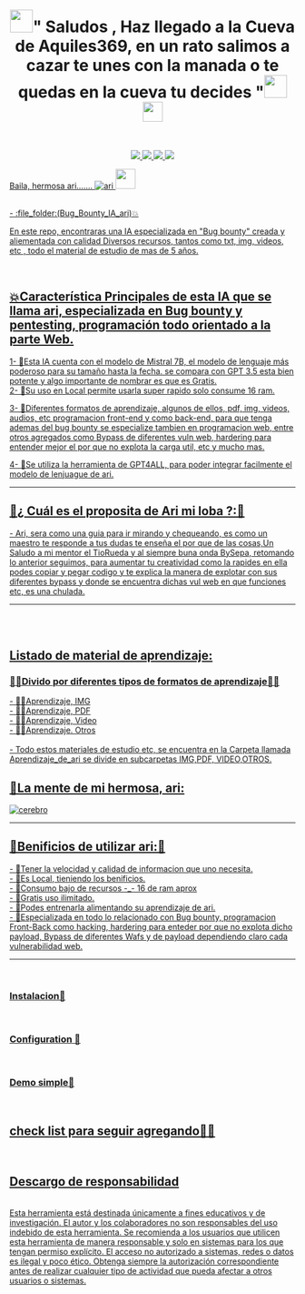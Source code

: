 <h1 align="center"><img height="40" src="https://github.com/7oSkaaa/7oSkaaa/blob/main/Images/about_me.gif?raw=true">" Saludos , Haz llegado a la Cueva de Aquiles369, en un rato salimos a cazar te unes con la manada o te quedas en la cueva tu decides "<img height="40" src="https://github.com/7oSkaaa/7oSkaaa/blob/main/Images/about_me.gif?raw=true"><img height="35" src="https://user-images.githubusercontent.com/73097560/115834477-dbab4500-a447-11eb-908a-139a6edaec5c.gif">
</h1></h1></p>
<br>

<p align="center" dir="auto">
  <a href="https://github.com/robotshell/magicRecon/releases">
    <img src="https://camo.githubusercontent.com/da105b189e3c70fe16e58f109175a163e6eb05364b320932e87e665d0efe3062/68747470733a2f2f696d672e736869656c64732e696f2f6769746875622f762f72656c656173652f726f626f747368656c6c2f6d616769637265636f6e3f696e636c7564655f70726572656c6561736573" data-canonical-src="https://img.shields.io/github/v/release/robotshell/magicrecon?include_prereleases" style="max-width: 100%;">
  </a>
  <a href="https://www.gnu.org/licenses/gpl-3.0.en.html" rel="nofollow">
    <img src="https://camo.githubusercontent.com/94fde40c724c45d6111b700ca9d643c99bfe94989cbefbb963ed062b74e41db5/68747470733a2f2f696d672e736869656c64732e696f2f6769746875622f6c6963656e73652f726f626f747368656c6c2f6d616769637265636f6e" data-canonical-src="https://github.com/Aquiles369/Bug_Bounty_IA_ari" style="max-width: 100%;">
  </a>
  <a href="https://github.com/robotshell/magicRecon/commits/master">
    <img src="https://camo.githubusercontent.com/9e551cd6871945d3e3e943bd5c6577dde53840fb48eb941ae69f506f67a6ba76/68747470733a2f2f696d672e736869656c64732e696f2f6769746875622f6c6173742d636f6d6d69742f726f626f747368656c6c2f6d616769637265636f6e" data-canonical-src="https://img.shields.io/github/last-commit/robotshell/magicrecon" style="max-width: 100%;">
  </a>
  <a href="https://github.com/Aquiles369/Bug_Bounty_IA_ari/commits/">
    <img src="https://camo.githubusercontent.com/88ac1e4cd08a94b67ccaf973a723e1d9c6b024924273a6f14ee15cbf5de6c92d/68747470733a2f2f696d672e736869656c64732e696f2f6769746875622f6c616e6775616765732f636f64652d73697a652f726f626f747368656c6c2f6d616769637265636f6e" data-canonical-src="https://img.shields.io/github/languages/code-size/robotshell/magicrecon" style="max-width: 100%;">
</p>


Baila, hermosa ari....... ![ari](https://github.com/user-attachments/assets/07940d38-e571-480f-92f3-4915f6b919d0) 
<img height="35" src="https://user-images.githubusercontent.com/73097560/115834477-dbab4500-a447-11eb-908a-139a6edaec5c.gif">

<br>
- :file_folder:(Bug_Bounty_IA_ari)💥
<p>  
En este repo, encontraras una IA especializada en "Bug bounty" creada y aliementada con calidad Diversos  recursos, tantos como txt, img, videos, etc , todo el material de estudio de mas de 5 años.<br></p>  
<br>
<h2> 💥Característica Principales de esta IA que se llama ari, especializada en Bug bounty y pentesting, programación todo orientado a la parte Web.</h2>
 1- 🙊Esta IA cuenta con el modelo de Mistral 7B, el modelo de lenguaje más poderoso para su tamaño hasta la fecha. se compara con GPT 3.5 esta bien potente y algo importante de nombrar es que es Gratis.<br

 2- 🙊Su uso en Local permite usarla super rapido solo consume 16 ram.<br>

 3- 🙊Diferentes formatos de aprendizaje, algunos de ellos, pdf, img, videos, audios, etc programacion front-end y como back-end, para que tenga ademas del bug bounty se especialize tambien en programacion web, entre otros agregados como Bypass de diferentes vuln web, hardering para entender mejor el por que no explota la carga util, etc y mucho mas.<br>

4- 🙊Se utiliza la herramienta de GPT4ALL, para poder integrar facilmente el modelo de lenjuague de ari.
<br>
<hr> 
<h2>👀¿ Cuál es el proposita de Ari mi loba ?:👀</h2> 
- Ari, sera como una guia para ir mirando y chequeando, es como un maestro te responde a tus dudas te enseña el por que de las cosas,Un Saludo a mi mentor el TioRueda y al siempre buna onda BySepa, retomando lo anterior seguimos,  para aumentar tu creatividad como la rapides en ella podes copiar y pegar codigo y te explica la manera de explotar con sus diferentes bypass y donde se encuentra dichas vul web en que funciones etc, es una chulada. 

<hr> 

<br>



 <br>

<h2> Listado de material de aprendizaje: </h2>

<h3> 🧙‍♂Divido por diferentes tipos de formatos de aprendizaje🧙‍♂</h3>
- 🧙‍♂️Aprendizaje, IMG<br>
- 🧙‍♂️Aprendizaje, PDF<br>
- 🧙‍♂️Aprendizaje, Video<br>
- 🧙‍♂️Aprendizaje. Otros<br>
  <br>
- Todo estos materiales de estudio etc, se encuentra en la Carpeta llamada Aprendizaje_de_ari se divide en subcarpetas IMG,PDF, VIDEO,OTROS.
<h2>🤖La mente de mi hermosa, ari: </h2>
<p align="center">

 ![cerebro](https://github.com/user-attachments/assets/d88fb21c-d2df-4e69-a80b-565e359a0905)
 
</p>
<hr> 

<h2>🤖Benificios de utilizar ari:🤖</h2>
- 🤖Tener la velocidad y calidad de informacion que uno necesita. <br>
- 🤖Es Local, tieniendo los benificios. <br>
- 🤖Consumo bajo de recursos -_- 16 de ram aprox <br>
- 🤖Gratis uso ilimitado. <br>
- 🤖Podes entrenarla alimentando su aprendizaje de ari. <br>
- 🤖Especializada en todo lo relacionado con Bug bounty, programacion Front-Back como hacking, hardering para enteder por que no explota dicho payload, Bypass de diferentes Wafs y de 
     payload dependiendo claro cada vulnerabilidad web.  
<hr> 
 <br>
 
<h3>Instalacion🔨</h3> <br>
<h3>Configuration 🔧 </h3>  <br>
<h3>Demo simple🎥</h3> <br>
<h2>check list para seguir agregando🧙‍♂️</h2> <br>
<h2>Descargo de responsabilidad</h2> <br>
Esta herramienta está destinada únicamente a fines educativos y de investigación. El autor y los colaboradores no son responsables del uso indebido de esta herramienta. Se recomienda a los usuarios que utilicen esta herramienta de manera responsable y solo en sistemas para los que tengan permiso explícito. El acceso no autorizado a sistemas, redes o datos es ilegal y poco ético. Obtenga siempre la autorización correspondiente antes de realizar cualquier tipo de actividad que pueda afectar a otros usuarios o sistemas.
 <br>

